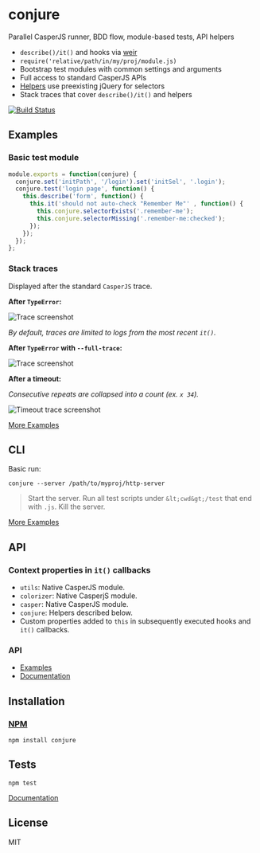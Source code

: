 # conjure

Parallel CasperJS runner, BDD flow, module-based tests, API helpers

* `describe()/it()` and hooks via [weir](https://github.com/codeactual/weir)
* `require('relative/path/in/my/proj/module.js)`
* Bootstrap test modules with common settings and arguments
* Full access to standard CasperJS APIs
* [Helpers](docs/Conjure.md) use preexisting jQuery for selectors
* Stack traces that cover `describe()/it()` and helpers

[![Build Status](https://travis-ci.org/codeactual/conjure.png)](https://travis-ci.org/codeactual/conjure)

## Examples

### Basic test module

```js
module.exports = function(conjure) {
  conjure.set('initPath', '/login').set('initSel', '.login');
  conjure.test('login page', function() {
    this.describe('form', function() {
      this.it('should not auto-check "Remember Me"' , function() {
        this.conjure.selectorExists('.remember-me');
        this.conjure.selectorMissing('.remember-me:checked');
      });
    });
  });
};
```

### Stack traces

Displayed after the standard `CasperJS` trace.

**After `TypeError`:**

![Trace screenshot](http://codeactual.github.io/conjure/default-trace.png)

_By default, traces are limited to logs from the most recent `it()`._

**After `TypeError` with `--full-trace`:**

![Trace screenshot](http://codeactual.github.io/conjure/full-trace.png)

**After a timeout:**

_Consecutive repeats are collapsed into a count (ex. `x 34`)._

![Timeout trace screenshot](http://codeactual.github.io/conjure/timeout-trace.png)

[More Examples](docs/examples.md)

## CLI

Basic run:

    conjure --server /path/to/myproj/http-server

> Start the server.
> Run all test scripts under `&lt;cwd&gt;/test` that end with `.js`.
> Kill the server.

[More Examples](docs/cli.md)

## API

### Context properties in `it()` callbacks

* `utils`: Native CasperJS module.
* `colorizer`: Native CasperjS module.
* `casper`: Native CasperJS module.
* `conjure`: Helpers described below.
* Custom properties added to `this` in subsequently executed hooks and `it()` callbacks.

### API

* [Examples](docs/examples.md)
* [Documentation](docs/Conjure.md)

## Installation

### [NPM](https://npmjs.org/package/conjure)

    npm install conjure

## Tests

    npm test

[Documentation](docs/testing.md)

## License

  MIT
